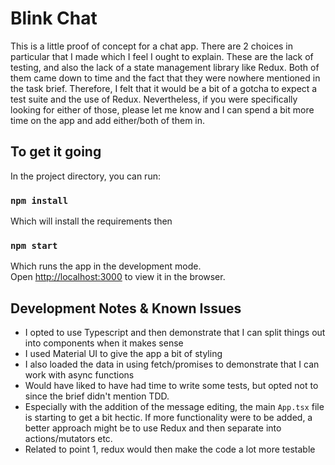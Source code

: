 # Blink Chat

This is a little proof of concept for a chat app. There are 2 choices in particular that I made which I feel I ought to 
explain. These are the lack of testing, and also the lack of a state management library like Redux. Both of them came down
to time and the fact that they were nowhere mentioned in the task brief. Therefore, I felt that it would be a bit of a 
gotcha to expect a test suite and the use of Redux. Nevertheless, if you were specifically looking for either of those,
please let me know and I can spend a bit more time on the app and add either/both of them in.

## To get it going

In the project directory, you can run:
### `npm install`

Which will install the requirements then

### `npm start`

Which runs the app in the development mode.\
Open [http://localhost:3000](http://localhost:3000) to view it in the browser.


## Development Notes & Known Issues

* I opted to use Typescript and then demonstrate that I can split things out into components when it makes sense
* I used Material UI to give the app a bit of styling
* I also loaded the data in using fetch/promises to demonstrate that I can work with async functions
* Would have liked to have had time to write some tests, but opted not to since the brief didn't mention TDD.
* Especially with the addition of the message editing, the main `App.tsx` file is starting to get a bit hectic. If more 
functionality were to be added, a better approach might be to use Redux and then separate into actions/mutators etc.
* Related to point 1, redux would then make the code a lot more testable
